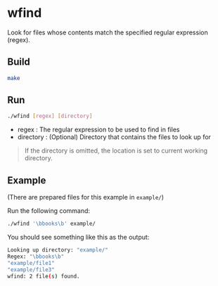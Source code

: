 wfind
=====
Look for files whose contents match the specified regular expression (regex).

## Build
```bash
make
```

## Run
```bash
./wfind [regex] [directory]
```

- regex     : The regular expression to be used to find in files
- directory : (Optional) Directory that contains the files to look up for
> If the directory is omitted, the location is set to current working directory.

## Example
(There are prepared files for this example in `example/`)

Run the following command:
```bash
./wfind '\bbooks\b' example/
```

You should see something like this as the output:
```bash
Looking up directory: "example/"
Regex: "\bbooks\b"
"example/file1"
"example/file3"
wfind: 2 file(s) found.
```
